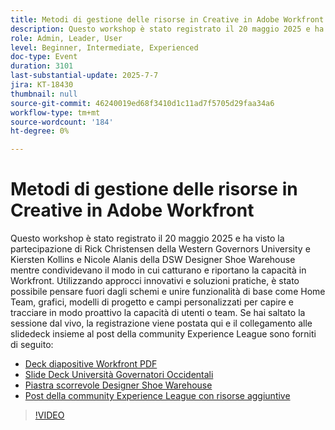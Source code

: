 ```yaml
---
title: Metodi di gestione delle risorse in Creative in Adobe Workfront
description: Questo workshop è stato registrato il 20 maggio 2025 e ha visto la partecipazione di Rick Christensen della Western Governors University e Kiersten Kollins e Nicole Alanis della DSW Designer Shoe Warehouse mentre condividevano il modo in cui catturano e riportano la capacità in Workfront.
role: Admin, Leader, User
level: Beginner, Intermediate, Experienced
doc-type: Event
duration: 3101
last-substantial-update: 2025-7-7
jira: KT-18430
thumbnail: null
source-git-commit: 46240019ed68f3410d1c11ad7f5705d29faa34a6
workflow-type: tm+mt
source-wordcount: '184'
ht-degree: 0%

---
```


# Metodi di gestione delle risorse in Creative in Adobe Workfront

Questo workshop è stato registrato il 20 maggio 2025 e ha visto la partecipazione di Rick Christensen della Western Governors University e Kiersten Kollins e Nicole Alanis della DSW Designer Shoe Warehouse mentre condividevano il modo in cui catturano e riportano la capacità in Workfront.
Utilizzando approcci innovativi e soluzioni pratiche, è stato possibile pensare fuori dagli schemi e unire funzionalità di base come Home Team, grafici, modelli di progetto e campi personalizzati per capire e tracciare in modo proattivo la capacità di utenti o team.
Se hai saltato la sessione dal vivo, la registrazione viene postata qui e il collegamento alle slidedeck insieme al post della community Experience League sono forniti di seguito:

* [Deck diapositive Workfront PDF](https://workfront-experience.s3.us-west-2.amazonaws.com/Training/Guides/Customer+Success+at+Scale/Creative+Ways+of+Managing+Resources+in+Adobe+Workfront+052025.pdf)
* [Slide Deck Università Governatori Occidentali](https://workfront-experience.s3.us-west-2.amazonaws.com/Training/Guides/Customer+Success+at+Scale/Rick+C.s+Presentation+for+Workfront+Event_+Creative+Ways+of+Managing+Resources.pdf)
* [Piastra scorrevole Designer Shoe Warehouse](https://workfront-experience.s3.us-west-2.amazonaws.com/Training/Guides/Customer+Success+at+Scale/DSW+SLIDES+FINAL+V2+-+Creative+Ways+of+Managing+Resources+in+Workfront+.pdf)
* [Post della community Experience League con risorse aggiuntive](https://experienceleaguecommunities.adobe.com/t5/workfront-discussions/event-follow-up-creative-ways-of-managing-resources-in-adobe/td-p/755145)

>[!VIDEO](https://video.tv.adobe.com/v/3464296/?learn=on&enablevpops)
